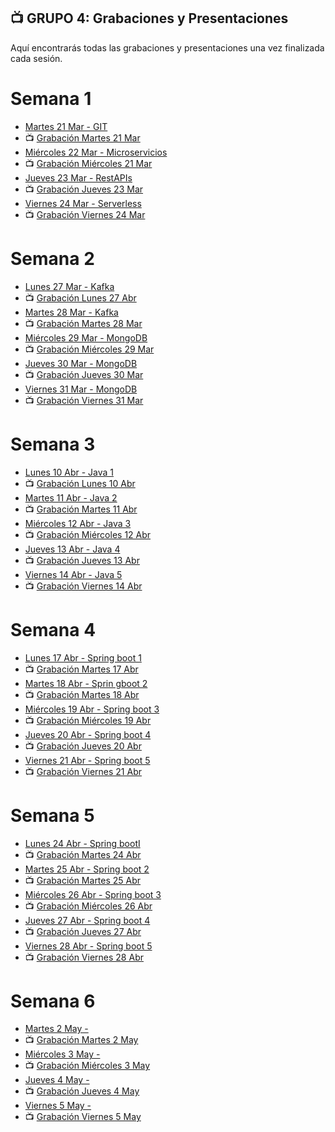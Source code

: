 ## 📺 GRUPO 4: Grabaciones y Presentaciones
Aquí encontrarás todas las grabaciones y presentaciones una vez finalizada cada sesión.

# Semana 1
- [Martes 21 Mar - GIT](https://drive.google.com/file/d/13H7TFdYz3zvpmYV-SXbPcrvKlEEUr9Eh/view?usp=sharing)
- 📺 [Grabación Martes 21 Mar](https://drive.google.com/file/d/1a49C6vzjvHPSCtCXV8LobabsgXaD5twP/view?usp=sharing)
- [Miércoles 22 Mar - Microservicios](https://drive.google.com/file/d/1H4VvWE_yJ6G4gQ1lh1j44R46_rIEsSDS/view?usp=sharing)
- 📺 [Grabación Miércoles 21 Mar](https://drive.google.com/file/d/1QPKv3OWmEhPozocJcJsUDih7Q3-zRs2T/view?usp=sharing)
- [Jueves 23 Mar - RestAPIs](https://drive.google.com/file/d/1zDBnIE5iyKlZQosXkGbttQmeNbFjC6X_/view?usp=sharing)
- 📺 [Grabación Jueves 23 Mar](https://drive.google.com/file/d/16nhlL-jDpzpq_rkzQfvdjRl5O1hfx9IZ/view?usp=sharing)
- [Viernes 24 Mar - Serverless](https://drive.google.com/file/d/1ZJqdKQD1Sc2np5TagnaZbY0YFLZ2l_zn/view?usp=sharing)
- 📺 [Grabación Viernes 24 Mar](https://drive.google.com/file/d/1ZHurbwpau1KFrVrUGZ-OboTpGHihmJKq/view?usp=sharing)

# Semana 2
- [Lunes 27 Mar - Kafka](https://drive.google.com/file/d/1n4QRaTCsymTwYGhIqfQznSKlvcjpazbf/view?usp=sharing)
- 📺 [Grabación Lunes 27 Abr](https://drive.google.com/file/d/1zGokk44Z-eYS_zfORmD7_wtbb6Y6vY7z/view?usp=sharing)
- [Martes 28 Mar - Kafka](https://drive.google.com/file/d/1n4QRaTCsymTwYGhIqfQznSKlvcjpazbf/view?usp=sharing)
- 📺 [Grabación Martes 28 Mar](https://drive.google.com/file/d/19kN6IiDMt37da8VRCISdFKBpKankQdbP/view?usp=sharing)
- [Miércoles 29 Mar - MongoDB](https://drive.google.com/file/d/1pSy6zO_wmuSoaYiapDmkjpB2fWXH2XYr/view?usp=sharing)
- 📺 [Grabación Miércoles 29 Mar](https://drive.google.com/file/d/1t1Mv_c3U4yyiZQecsM0v1t-z1LVR35b3/view?usp=sharing)
- [Jueves 30 Mar - MongoDB](https://drive.google.com/file/d/1q0KZYZpeag8S1DdTqy5wuLMt88nXT-8H/view?usp=sharing)
- 📺 [Grabación Jueves 30 Mar](https://drive.google.com/file/d/1tS3z1zxaxCE4TCMDEk3wtW84OKeqaSwh/view?usp=sharing)
- [Viernes 31 Mar - MongoDB](https://drive.google.com/file/d/18orbQz6y_EOFjo0GPs_ngJNxSTMNMKdR/view?usp=sharing)
- 📺 [Grabación Viernes 31 Mar](https://drive.google.com/file/d/1GJHWOT4ui2bSkqMqkVViXn9kNr2G0Y_0/view?usp=sharing)

# Semana 3
- [Lunes 10 Abr - Java 1](https://drive.google.com/file/d/1ecBLAQ9rYzuDlie4_n-iDDOx742cUq_b/view?usp=sharing)
- 📺 [Grabación Lunes 10 Abr](https://drive.google.com/file/d/1yRxH0dOHemx2Z-49HTVgzWxml7PJ3NF9/view?usp=sharing)
- [Martes 11 Abr - Java 2](https://drive.google.com/file/d/1ZII8PFk9TxVYRbC1_5BMopR3Yx5mzVzq/view?usp=sharing)
- 📺 [Grabación Martes 11 Abr](https://drive.google.com/file/d/11mwJjXaDztjY0K5ig9U011d9kyZnWQxB/view?usp=sharing)
- [Miércoles 12 Abr - Java 3](https://drive.google.com/file/d/1NYpPNOAeXTMSfHhkgiyKNxdBDT0mWZzU/view?usp=sharing)
- 📺 [Grabación Miércoles 12 Abr](https://drive.google.com/file/d/1UDu0up3NgAhTZg6rdMDG_WBYNn4rvluS/view?usp=sharing)
- [Jueves 13 Abr - Java 4](https://drive.google.com/file/d/1gS09oXj7okEFKOiGpg0QJTWN5Sph3ZbQ/view?usp=sharing)
- 📺 [Grabación Jueves 13 Abr](https://drive.google.com/file/d/11XMZgAHvIuOqM6o-04QJy1WW7lAJjh6j/view?usp=sharing)
- [Viernes 14 Abr - Java 5](https://drive.google.com/file/d/1nTtzNypknZF1KzIcShZtIbvNJxtcr-rK/view?usp=sharing)
- 📺 [Grabación Viernes 14 Abr](https://drive.google.com/file/d/1Q_Eo7wynavNMvuw3iJxS3pmd_ICmN2oK/view?usp=sharing)

# Semana 4
- [Lunes 17 Abr - Spring boot 1](https://drive.google.com/file/d/17i03BA0zg6ko3tkPfLivtrOZEwgKkrOQ/view?usp=sharing)
- 📺 [Grabación Martes 17 Abr](https://drive.google.com/file/d/1IniZlHXeAkKwIDxjxMELx97gP95gH7bH/view?usp=sharing)
- [Martes 18 Abr - Sprin gboot 2](https://drive.google.com/file/d/1t6NKyzJvRwxll24KmKodrY-S-K8h23Nn/view?usp=sharing)
- 📺 [Grabación Martes 18 Abr](https://drive.google.com/file/d/1KMdHFWwszDUd1rdxBud9SzxoTopi1fRw/view?usp=sharing)
- [Miércoles 19 Abr - Spring boot 3](https://drive.google.com/file/d/1l6Z8kXFPvsjunpSgOaXpyPVXN8DGj71v/view?usp=sharing)
- 📺 [Grabación Miércoles 19 Abr](https://drive.google.com/file/d/18SopRHW0cjPe6FVUeBhEhNNkWSp2ElSc/view?usp=sharing)
- [Jueves 20 Abr - Spring boot 4](https://drive.google.com/file/d/1smqVBMkRadkKWtMoB_Rayt5Q87cr26oy/view?usp=sharing)
- 📺 [Grabación Jueves 20 Abr](https://drive.google.com/file/d/1-0N1wC_NZY2xn2qXPB507XapcmjpnPgN/view?usp=sharing)
- [Viernes 21 Abr - Spring boot 5](https://drive.google.com/file/d/1eqWTgYAp8rrKj-FyPCjR_GzwDsbxb09c/view?usp=sharing)
- 📺 [Grabación Viernes 21 Abr](https://drive.google.com/file/d/1_2AyyLR24Fy3zrury361507nAVD2X9bZ/view?usp=sharing)

# Semana 5
- [Lunes 24 Abr - Spring bootI ](https://drive.google.com/file/d/156UZHHZZg1P3wGC5S6Efu4UzAyMBBSD8/view?usp=sharing)
- 📺 [Grabación Martes 24 Abr](https://drive.google.com/file/d/1uNmWyo86P9HkDdi9qUU33vjulS7hYRH1/view?usp=sharing)
- [Martes 25 Abr - Spring boot 2](https://drive.google.com/file/d/1P1cHhpK8Ed4N-7VrxPxebkCwOw7PlfFa/view?usp=sharing)
- 📺 [Grabación Martes 25 Abr](https://drive.google.com/file/d/1TYno8tqHH9IQfuGv2iEAoPA8JlMipZmB/view?usp=sharing)
- [Miércoles 26 Abr - Spring boot 3](https://drive.google.com/file/d/1w8TXjP-XeYnkiT7eTNFGA_0_dv2gqvJo/view?usp=sharing)
- 📺 [Grabación Miércoles 26 Abr](https://drive.google.com/file/d/16H7rH6S5IZuN-p7eKvQ5rByvdgoQGB4z/view?usp=sharing)
- [Jueves 27 Abr - Spring boot 4](https://drive.google.com/file/d/12uPUI8f0S4sla5HqoKLX2uqx2uS-giOW/view?usp=sharing)
- 📺 [Grabación Jueves 27 Abr](https://drive.google.com/file/d/154zghTczP_HpZ3PVsksQAlIWlYTuyfdX/view?usp=sharing)
- [Viernes 28 Abr - Spring boot 5](https://drive.google.com/file/d/1RQ5pkwdS1cJZhEeBgyuOlxvxoFEGsBAX/view?usp=sharing)
- 📺 [Grabación Viernes 28 Abr](https://drive.google.com/file/d/1U0rf7DFJbulz_yLMidlXSAfCZ3YXZw7c/view?usp=sharing)

# Semana 6
- [Martes 2 May - ]()
- 📺 [Grabación Martes 2 May]()
- [Miércoles 3 May - ]()
- 📺 [Grabación Miércoles 3 May]()
- [Jueves 4 May - ]()
- 📺 [Grabación Jueves 4 May]()
- [Viernes 5 May - ]()
- 📺 [Grabación Viernes 5 May]()
